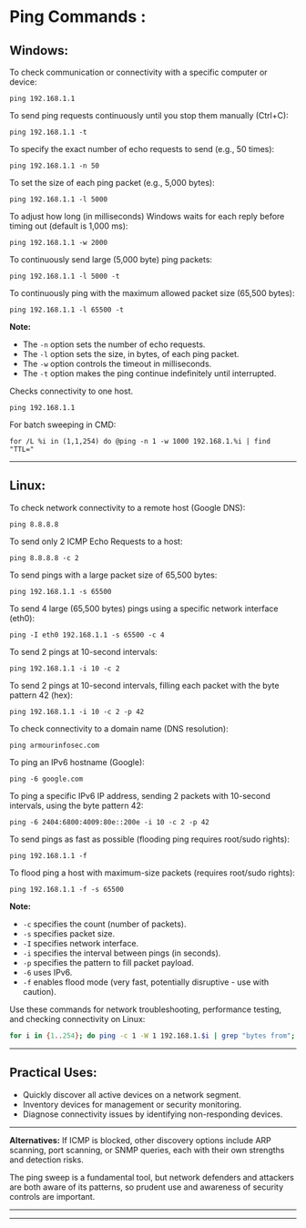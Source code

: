 # Ping Commands :

## **Windows:**

To check communication or connectivity with a specific computer or device:
```
ping 192.168.1.1
```

To send ping requests continuously until you stop them manually (Ctrl+C):
```
ping 192.168.1.1 -t
```

To specify the exact number of echo requests to send (e.g., 50 times):
```
ping 192.168.1.1 -n 50
```

To set the size of each ping packet (e.g., 5,000 bytes):
```
ping 192.168.1.1 -l 5000
```

To adjust how long (in milliseconds) Windows waits for each reply before timing out (default is 1,000 ms):
```
ping 192.168.1.1 -w 2000
```

To continuously send large (5,000 byte) ping packets:
```
ping 192.168.1.1 -l 5000 -t
```

To continuously ping with the maximum allowed packet size (65,500 bytes):
```
ping 192.168.1.1 -l 65500 -t
```

**Note:**
- The `-n` option sets the number of echo requests.
- The `-l` option sets the size, in bytes, of each ping packet.
- The `-w` option controls the timeout in milliseconds.
- The `-t` option makes the ping continue indefinitely until interrupted.

Checks connectivity to one host.
```
ping 192.168.1.1
```

For batch sweeping in CMD:
```batch
for /L %i in (1,1,254) do @ping -n 1 -w 1000 192.168.1.%i | find "TTL="
```

---
## **Linux:**

To check network connectivity to a remote host (Google DNS):
```
ping 8.8.8.8
```

To send only 2 ICMP Echo Requests to a host:
```
ping 8.8.8.8 -c 2
```

To send pings with a large packet size of 65,500 bytes:
```
ping 192.168.1.1 -s 65500
```

To send 4 large (65,500 bytes) pings using a specific network interface (eth0):
```
ping -I eth0 192.168.1.1 -s 65500 -c 4
```

To send 2 pings at 10-second intervals:
```
ping 192.168.1.1 -i 10 -c 2
```

To send 2 pings at 10-second intervals, filling each packet with the byte pattern 42 (hex):
```
ping 192.168.1.1 -i 10 -c 2 -p 42
```

To check connectivity to a domain name (DNS resolution):
```
ping armourinfosec.com
```

To ping an IPv6 hostname (Google):
```
ping -6 google.com
```

To ping a specific IPv6 IP address, sending 2 packets with 10-second intervals, using the byte pattern 42:
```
ping -6 2404:6800:4009:80e::200e -i 10 -c 2 -p 42
```

To send pings as fast as possible (flooding ping requires root/sudo rights):
```
ping 192.168.1.1 -f
```

To flood ping a host with maximum-size packets (requires root/sudo rights):
```
ping 192.168.1.1 -f -s 65500
```

**Note:**
*   `-c` specifies the count (number of packets).
*   `-s` specifies packet size.
*   `-I` specifies network interface.
*   `-i` specifies the interval between pings (in seconds).
*   `-p` specifies the pattern to fill packet payload.
*   `-6` uses IPv6.
*   `-f` enables flood mode (very fast, potentially disruptive - use with caution).

Use these commands for network troubleshooting, performance testing, and checking connectivity on Linux:
```bash
for i in {1..254}; do ping -c 1 -W 1 192.168.1.$i | grep "bytes from"; done
```

---

## Practical Uses:

*   Quickly discover all active devices on a network segment.
*   Inventory devices for management or security monitoring.
*   Diagnose connectivity issues by identifying non-responding devices.

---

**Alternatives:** If ICMP is blocked, other discovery options include ARP scanning, port scanning, or SNMP queries, each with their own strengths and detection risks.

The ping sweep is a fundamental tool, but network defenders and attackers are both aware of its patterns, so prudent use and awareness of security controls are important.

----
----
	